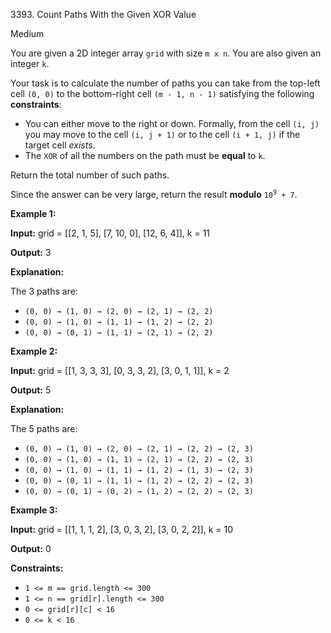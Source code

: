 3393\. Count Paths With the Given XOR Value

Medium

You are given a 2D integer array `grid` with size `m x n`. You are also given an integer `k`.

Your task is to calculate the number of paths you can take from the top-left cell `(0, 0)` to the bottom-right cell `(m - 1, n - 1)` satisfying the following **constraints**:

*   You can either move to the right or down. Formally, from the cell `(i, j)` you may move to the cell `(i, j + 1)` or to the cell `(i + 1, j)` if the target cell _exists_.
*   The `XOR` of all the numbers on the path must be **equal** to `k`.

Return the total number of such paths.

Since the answer can be very large, return the result **modulo** <code>10<sup>9</sup> + 7</code>.

**Example 1:**

**Input:** grid = [[2, 1, 5], [7, 10, 0], [12, 6, 4]], k = 11

**Output:** 3

**Explanation:**

The 3 paths are:

*   `(0, 0) → (1, 0) → (2, 0) → (2, 1) → (2, 2)`
*   `(0, 0) → (1, 0) → (1, 1) → (1, 2) → (2, 2)`
*   `(0, 0) → (0, 1) → (1, 1) → (2, 1) → (2, 2)`

**Example 2:**

**Input:** grid = [[1, 3, 3, 3], [0, 3, 3, 2], [3, 0, 1, 1]], k = 2

**Output:** 5

**Explanation:**

The 5 paths are:

*   `(0, 0) → (1, 0) → (2, 0) → (2, 1) → (2, 2) → (2, 3)`
*   `(0, 0) → (1, 0) → (1, 1) → (2, 1) → (2, 2) → (2, 3)`
*   `(0, 0) → (1, 0) → (1, 1) → (1, 2) → (1, 3) → (2, 3)`
*   `(0, 0) → (0, 1) → (1, 1) → (1, 2) → (2, 2) → (2, 3)`
*   `(0, 0) → (0, 1) → (0, 2) → (1, 2) → (2, 2) → (2, 3)`

**Example 3:**

**Input:** grid = [[1, 1, 1, 2], [3, 0, 3, 2], [3, 0, 2, 2]], k = 10

**Output:** 0

**Constraints:**

*   `1 <= m == grid.length <= 300`
*   `1 <= n == grid[r].length <= 300`
*   `0 <= grid[r][c] < 16`
*   `0 <= k < 16`